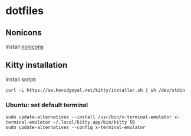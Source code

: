 # dotfiles

## Nonicons

Install [nonicons](https://github.com/yamatsum/nonicons/raw/master/dist/nonicons.ttf)

## Kitty installation

Install script:
```
curl -L https://sw.kovidgoyal.net/kitty/installer.sh | sh /dev/stdin
```

### Ubuntu: set default terminal
```
sudo update-alternatives --install /usr/bin/x-terminal-emulator x-terminal-emulator ~/.local/kitty.app/bin/kitty 50
sudo update-alternatives --config x-terminal-emulator
```
